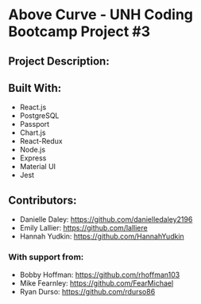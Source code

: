# Above Curve - UNH Coding Bootcamp Project #3

## Project Description:

## 

## Built With:
* React.js
* PostgreSQL
* Passport
* Chart.js
* React-Redux
* Node.js
* Express
* Material UI
* Jest

## Contributors:
* Danielle Daley: https://github.com/danielledaley2196
* Emily Lallier: https://github.com/lalliere
* Hannah Yudkin: https://github.com/HannahYudkin
### With support from:
* Bobby Hoffman: https://github.com/rhoffman103
* Mike Fearnley: https://github.com/FearMichael
* Ryan Durso: https://github.com/rdurso86

